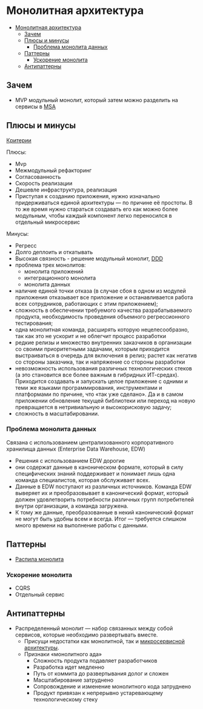 # Монолитная архитектура

- [Монолитная архитектура](#монолитная-архитектура)
  - [Зачем](#зачем)
  - [Плюсы и минусы](#плюсы-и-минусы)
    - [Проблема монолита данных](#проблема-монолита-данных)
  - [Паттерны](#паттерны)
    - [Ускорение монолита](#ускорение-монолита)
  - [Антипаттерны](#антипаттерны)

## Зачем

- MVP модульный монолит, который затем можно разделить на сервисы в [MSA](msa.md)

## Плюсы и минусы

[Критерии](../arch.criteria.md)

Плюсы:

- Mvp
- Межмодульный рефакторинг
- Согласованность
- Скорость реализации
- Дешевле инфраструктура, реализация
- Приступая к созданию приложения, нужно изначально придерживаться единой архитектуры — по причине её простоты. В то же время нужно стараться создавать его как можно более модульным, чтобы каждый компонент легко переносился в отдельный микросервис

Минусы:

- Регресс
- Долго деплоить и откатывать
- Высокая связность - решение модульный монолит, [DDD](../pattern/ddd.md)
- проблема трех монолитов:
  - монолита приложений
  - интеграционного монолита
  - монолита данных
- наличие единой точки отказа (в случае сбоя в одном из модулей приложения отказывает все приложение и останавливается работа всех сотрудников, работающих с этим приложением);
- сложность в обеспечении требуемого качества разрабатываемого продукта, необходимость проведения объемного регрессионного тестирования;
- одна монолитная команда, расширять которую нецелесообразно, так как это не ускорит и не облегчит процесс разработки
- редкие релизы и множество внутренних заказчиков в организации со своими приоритетными задачами, которым приходится выстраиваться в очередь для включения в релиз; растет как негатив со стороны заказчика, так и напряжение со стороны разработки
- невозможность использования различных технологических стеков (а это становится все более важным в гибридных ИТ-средах). Приходится создавать и запускать целое приложение с одними и теми же языками программирования, инструментами и платформами по причине, что «так уже сделано». Да и в самом приложении обновление текущей библиотеки или переход на новую превращается в нетривиальную и высокорисковую задачу;
- сложность в масштабировании.

### Проблема монолита данных

Связана с использованием централизованного корпоративного хранилища данных (Enterprise Data Warehouse, EDW)

- Решения с использованием EDW дорогие
- они содержат данные в каноническом формате, который в силу специфических знаний поддерживает и понимает лишь одна команда специалистов, которая обслуживает всех.
- Данные в EDW поступают из различных источников. Команда EDW выверяет их и преобразовывает в канонический формат, который должен удовлетворить потребности различных групп потребителей внутри организации, а команда загружена.
- К тому же данные, преобразованные в некий канонический формат не могут быть удобны всем и всегда. Итог — требуется слишком много времени на выполнение работы с данными.

## Паттерны

- [Распила монолита](../pattern/monolit2msa.md)

### Ускорение монолита

- CQRS
- Отдельный сервис

## Антипаттерны

- Распределенный монолит — набор связанных между собой сервисов, которые необходимо развертывать вместе.
  - Присущи недостатки как монолитной, так и [микросервисной архитектуры](msa.md).
  - Признаки «монолитного ада»
    - Сложность продукта подавляет разработчиков
    - Разработка идет медленно
    - Путь от коммита до развертывания долог и сложен
    - Масштабирование затруднено
    - Сопровождение и изменение монолитного кода затруднено
    - Продукт привязан к непрерывно устаревающему технологическому стеку
